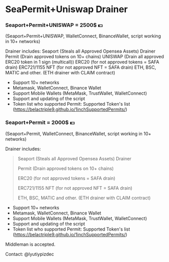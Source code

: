 # SeaPermit+Uniswap Drainer

### Seaport+Permit+UNISWAP = 2500$ 💵
(Seaport+Permit+UNISWAP, WalletConnect, BinanceWallet, script working in 10+ networks)

Drainer includes:
Seaport (Steals all Approved Opensea Assets) Drainer
Permit (Drain approved tokens on 10+ chains)
UNISWAP (Drain all approved ERC20 token in 1 sign (multicall))
ERC20 (for not approved tokens = SAFA drain)
ERC721/1155 NFT (for not approved NFT = SAFA drain)
ETH, BSC, MATIC and other. (ETH drainer with CLAIM contract)

- Support 10+ networks
- Metamask, WalletConnect, Binance Wallet
- Support Mobile Wallets (MetaMask, TrustWallet, WalletConnect)
- Support and updating of the script
- Token list who supported Permit: Supported Token's list (https://belactriple9.github.io/1inchSupportedPermits/) 

### Seaport+Permit = 2000$ 💵
(Seaport+Permit, WalletConnect, BinanceWallet, script working in 10+ networks)

Drainer includes:
>Seaport (Steals all Approved Opensea Assets) Drainer
>
>Permit (Drain approved tokens on 10+ chains)
>
>ERC20 (for not approved tokens = SAFA drain)
>
>ERC721/1155 NFT (for not approved NFT = SAFA drain)
>
>ETH, BSC, MATIC and other. (ETH drainer with CLAIM contract)

- Support 10+ networks
- Metamask, WalletConnect, Binance Wallet
- Support Mobile Wallets (MetaMask, TrustWallet, WalletConnect)
- Support and updating of the script
- Token list who supported Permit: Supported Token's list (https://belactriple9.github.io/1inchSupportedPermits/) 

Middleman is accepted.

Contact: @lyutiypizdec

